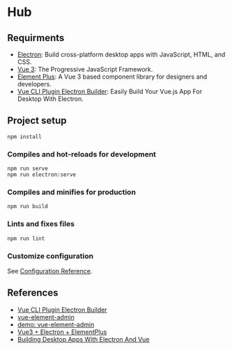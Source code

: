 # Hub

## Requirments
> 

- [Electron](https://www.electronjs.org/): Build cross-platform desktop apps with JavaScript, HTML, and CSS.
- [Vue 3](https://v3.vuejs.org/): The Progressive JavaScript Framework.
- [Element Plus](https://element-plus.gitee.io/): A Vue 3 based component library for designers and developers.
- [Vue CLI Plugin Electron Builder](https://nklayman.github.io/vue-cli-plugin-electron-builder/): Easily Build Your Vue.js App For Desktop With Electron.

## Project setup

```shell
npm install
```

### Compiles and hot-reloads for development

```shell
npm run serve
npm run electron:serve
```

### Compiles and minifies for production

```shell
npm run build
```

### Lints and fixes files

```shell
npm run lint
```

### Customize configuration

See [Configuration Reference](https://cli.vuejs.org/config/).

## References

- [Vue CLI Plugin Electron Builder](https://nklayman.github.io/vue-cli-plugin-electron-builder/)
- [vue-element-admin](https://github.com/PanJiaChen/vue-element-admin)
- [demo: vue-element-admin](https://panjiachen.github.io/vue-element-admin)
- [Vue3 + Electron + ElementPlus](https://zhuanlan.zhihu.com/p/348892978)
- [Building Desktop Apps With Electron And Vue](https://www.smashingmagazine.com/2020/07/desktop-apps-electron-vue-javascript/)
